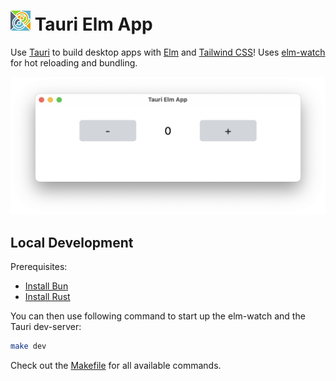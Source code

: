 # ![Icon](src-tauri/icons/32x32.png) Tauri Elm App

Use [Tauri](https://tauri.app)
to build desktop apps with [Elm](https://elm-lang.org/)
and [Tailwind CSS](https://tailwindcss.com/)!
Uses [elm-watch](https://lydell.github.io/elm-watch/)
for hot reloading and bundling.

![Screenshot](screenshot.png)


## Local Development

Prerequisites:

- [Install Bun](https://bun.sh/docs/installation)
- [Install Rust](https://www.rust-lang.org/learn/get-started#installing-rust)

You can then use following command
to start up the elm-watch and the Tauri dev-server:

```sh
make dev
```

Check out the [Makefile](makefile) for all available commands.
